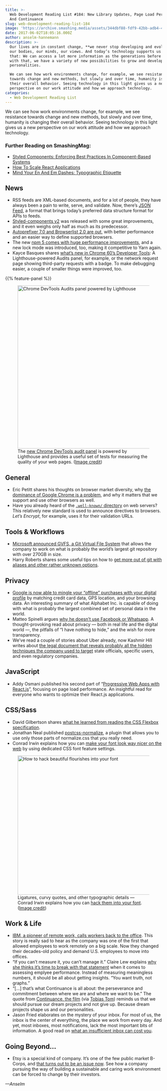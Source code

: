 ```yaml
---
title: >-
  Web Development Reading List #184: New Library Updates, Page Load Performance,
  And Continuance
slug: web-development-reading-list-184
image: 'https://archive.smashing.media/assets/344dbf88-fdf9-42bb-adb4-46f01eedd629/969d947a-9ef1-42f2-85af-a89d3d2b903b/wdrl-184-opt.png'
date: 2017-06-02T18:05:16.000Z
author: anselm-hannemann
description: >-
  Our lives are in constant change, **we never stop developing and evolving** —
  our bodies, our minds, our views. And today’s technology supports us in doing
  that: We can access a lot more information as the generations before us, and
  with that, we have a variety of new possibilities to grow and develop our
  personalities.

  We can see how work environments change, for example, we see resistance
  towards change and new methods, but slowly and over time, humanity is changing
  their overall behavior. Seeing technology in this light gives us a new
  perspective on our work attitude and how we approach technology.
categories:
  - Web Development Reading List
---
```

We can see how work environments change, for example, we see resistance towards change and new methods, but slowly and over time, humanity is changing their overall behavior. Seeing technology in this light gives us a new perspective on our work attitude and how we approach technology.</p>

### <span class="rh">Further Reading</span> on SmashingMag:

*   [Styled Components: Enforcing Best Practices In Component-Based Systems](https://www.smashingmagazine.com/2017/01/styled-components-enforcing-best-practices-component-based-systems/)
*   [How To Scale React Applications](https://www.smashingmagazine.com/2016/09/how-to-scale-react-applications/)
*   [Mind Your En And Em Dashes: Typographic Etiquette](https://www.smashingmagazine.com/2011/08/mind-your-en-and-em-dashes-typographic-etiquette/)

## News

*   RSS feeds are XML-based documents, and for a lot of people, they have always been a pain to write, serve, and validate. Now, there’s [JSON Feed](https://jsonfeed.org/), a format that brings today’s preferred data structure format for APIs to feeds.
*   [Styled-components v2](https://medium.com/styled-components/announcing-v2-f01ef3766ac2) was released with some great improvements, and it even weighs only half as much as its predecessor.
*   [Autoprefixer 7.0 and Browserlist 2.0 are out](https://evilmartians.com/chronicles/autoprefixer-7-browserslist-2-released), with better performance and an easier way to define supported browsers.
*   The new [npm 5 comes with huge performance improvements](https://blog.npmjs.org/post/161081169345/v500), and a new lock mode was introduced, too, making it competitive to Yarn again.
*   Kayce Basques shares [what’s new in Chrome 60’s Developer Tools](https://developers.google.com/web/updates/2017/05/devtools-release-notes): A Lighthouse-powered Audits panel, for example, or the network request page showing third-party requests with a badge. To make debugging easier, a couple of smaller things were improved, too.

{{% feature-panel %}}

<figure><a href="https://developers.google.com/web/updates/2017/05/devtools-release-notes"><img loading="lazy" decoding="async" src="https://archive.smashing.media/assets/344dbf88-fdf9-42bb-adb4-46f01eedd629/7c019222-5891-4780-a7f8-7e929b8e36bc/chrome-devtools-new-audit-lighthouse-opt.png" width="800" height="524" alt="Chrome DevTools Audits panel powered by Lighthouse" /></a><figcaption>The <a href="https://developers.google.com/web/updates/2017/05/devtools-release-notes">new Chrome DevTools audit panel</a> is powered by Lighthouse and provides a useful set of tests for measuring the quality of your web pages. (<a href="https://developers.google.com/web/updates/2017/05/devtools-release-notes">Image credit</a>)</figcaption></figure>

## General

*   Eric Petitt shares his thoughts on browser market diversity, why [the dominance of Google Chrome is a problem](https://medium.com/the-official-unofficial-firefox-blog/browse-against-the-machine-e793c0fee917), and why it matters that we support and use other browsers as well.
*   Have you already heard of the [`.well-known/` directory](https://ma.ttias.be/well-known-directory-webservers-aka-rfc-5785/) on web servers? This relatively new standard is used to announce directives to browsers. _Let’s Encrypt_, for example, uses it for their validation URLs.</p>

## Tools & Workflows

*   [Microsoft announced GVFS, a Git Virtual File System](https://blogs.msdn.microsoft.com/visualstudioalm/2017/02/03/announcing-gvfs-git-virtual-file-system/) that allows the company to work on what is probably the world’s largest git repository with over 270GB in size.
*   Harry Roberts shares some useful tips on how to [get more out of git with aliases and other rather unknown options](https://csswizardry.com/2017/05/little-things-i-like-to-do-with-git/).</p>

## Privacy

*   [Google is now able to mingle your “offline” purchases with your digital profile](https://www.theregister.co.uk/2017/05/24/google_closing_the_loop_comingling/?mt=1495730527975) by matching credit card data, GPS location, and your browsing data. An interesting summary of what Alphabet Inc. is capable of doing with what is probably the largest combined set of personal data in the world.
*   Matteo Spinelli argues [why he doesn’t use Facebook or Whatsapp](https://cubiq.org/the-tin-foil-hat-conspiracy). A thought-provoking read about privacy — both in real life and the digital world —, the pitfalls of “I have nothing to hide,” and the wish for more transparency.
*   We’ve read a couple of stories about Uber already, now Kashmir Hill writes about [the legal document that reveals probably all the hidden techniques the company used to target](https://gizmodo.com/uber-doesn-t-want-you-to-see-this-document-about-its-va-1795151637) state officials, specific users, and even regulatory companies.</p>

## JavaScript

*   Addy Osmani published his second part of “[Progressive Web Apps with React.js](https://medium.com/@addyosmani/progressive-web-apps-with-react-js-part-2-page-load-performance-33b932d97cf2)”, focusing on page load performance. An insightful read for everyone who wants to optimize their React.js applications.</p>

## CSS/Sass

*   David Gilbertson shares [what he learned from reading the CSS Flexbox specification](https://hackernoon.com/11-things-i-learned-reading-the-flexbox-spec-5f0c799c776b).
*   Jonathan Neal published [postcss-normalize](https://github.com/jonathantneal/postcss-normalize), a plugin that allows you to use only those parts of normalize.css that you really need.
*   Conrad Irwin explains how you can [make your font look way nicer on the web](https://blog.superhuman.com/how-to-hack-beautiful-flourishes-into-your-font-dc630bc52c3f) by using dedicated CSS font feature settings.

<figure><a href="https://blog.superhuman.com/how-to-hack-beautiful-flourishes-into-your-font-dc630bc52c3f"><img loading="lazy" decoding="async" src="https://archive.smashing.media/assets/344dbf88-fdf9-42bb-adb4-46f01eedd629/56359df1-6c05-4cda-ba76-345d5ad7c531/flourishes-opt.png" width="800" height="447" alt="How to hack beautiful flourishes into your font" /></a><figcaption>Ligatures, curvy quotes, and other typographic details — Conrad Irwin explains how you can <a href="https://blog.superhuman.com/how-to-hack-beautiful-flourishes-into-your-font-dc630bc52c3f">hack them into your font</a>. (<a href="https://blog.superhuman.com/how-to-hack-beautiful-flourishes-into-your-font-dc630bc52c3f">Image credit</a>)</figcaption></figure>

## Work & Life

*   [IBM, a pioneer of remote work, calls workers back to the office](https://www.wsj.com/articles/ibm-a-pioneer-of-remote-work-calls-workers-back-to-the-office-1495108802). This story is really sad to hear as the company was one of the first that allowed employees to work remotely on a big scale. Now they changed their decades-old policy and demand U.S. employees to move into offices.
*   “If you can’t measure it, you can’t manage it.” Claire Lew explains [why she thinks it’s time to break with that statement](https://m.signalvnoise.com/quit-measuring-employee-engagement-8cba17145a82) when it comes to assessing emplyee performance. Instead of measuring meaningless numbers, it should be all about getting insights. “You want truth, not graphs.”
*   “[…] that’s what Continuance is all about: the perseverance and commitment between where we are and where we want to be.” The quote from [Continuance, the film](https://vimeo.com/215697214#t=886s) (via [Tobias Tom](https://tobiastom.name/notes/3ce50b93)) reminds us that we should pursue our dream projects and not give up. Because dream projects shape us and our personalities.
*   Jason Fried elaborates on the mystery of your inbox. For most of us, the inbox is the center of everything, the place we work from every day. And yet, most inboxes, most notifications, lack the most important bits of information. A good read on [what an insufficient inbox can cost you](https://m.signalvnoise.com/whats-that-mystery-in-your-inbox-costing-you-89eb13911964).</p>

## Going Beyond…

*   Etsy is a special kind of company. It’s one of the few public market B-Corps, and [that turns out to be an issue now](https://www.bloomberg.com/news/features/2017-05-18/the-barbarians-are-at-etsy-s-hand-hewn-responsibly-sourced-gates). See how a company pursuing the way of building a sustainable and caring work environment can be forced to change by their investors.

_—Anselm_

